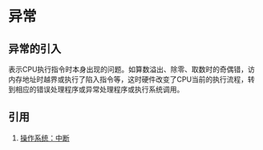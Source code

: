 # 异常

## 异常的引入

表示CPU执行指令时本身出现的问题。如算数溢出、除零、取数时的奇偶错，访内存地址时越界或执行了陷入指令等，这时硬件改变了CPU当前的执行流程，转到相应的错误处理程序或异常处理程序或执行系统调用。

## 引用

1. [操作系统：中断](https://www.jianshu.com/p/8c26d20bab33)
